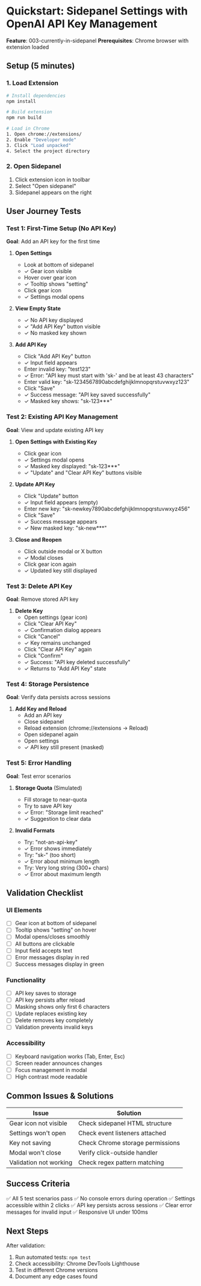 # Quickstart: Sidepanel Settings with OpenAI API Key Management

**Feature**: 003-currently-in-sidepanel
**Prerequisites**: Chrome browser with extension loaded

## Setup (5 minutes)

### 1. Load Extension
```bash
# Install dependencies
npm install

# Build extension
npm run build

# Load in Chrome
1. Open chrome://extensions/
2. Enable "Developer mode"
3. Click "Load unpacked"
4. Select the project directory
```

### 2. Open Sidepanel
1. Click extension icon in toolbar
2. Select "Open sidepanel"
3. Sidepanel appears on the right

## User Journey Tests

### Test 1: First-Time Setup (No API Key)
**Goal**: Add an API key for the first time

1. **Open Settings**
   - Look at bottom of sidepanel
   - ✓ Gear icon visible
   - Hover over gear icon
   - ✓ Tooltip shows "setting"
   - Click gear icon
   - ✓ Settings modal opens

2. **View Empty State**
   - ✓ No API key displayed
   - ✓ "Add API Key" button visible
   - ✓ No masked key shown

3. **Add API Key**
   - Click "Add API Key" button
   - ✓ Input field appears
   - Enter invalid key: "test123"
   - ✓ Error: "API key must start with 'sk-' and be at least 43 characters"
   - Enter valid key: "sk-1234567890abcdefghijklmnopqrstuvwxyz123"
   - Click "Save"
   - ✓ Success message: "API key saved successfully"
   - ✓ Masked key shows: "sk-123***"

### Test 2: Existing API Key Management
**Goal**: View and update existing API key

1. **Open Settings with Existing Key**
   - Click gear icon
   - ✓ Settings modal opens
   - ✓ Masked key displayed: "sk-123***"
   - ✓ "Update" and "Clear API Key" buttons visible

2. **Update API Key**
   - Click "Update" button
   - ✓ Input field appears (empty)
   - Enter new key: "sk-newkey7890abcdefghijklmnopqrstuvwxyz456"
   - Click "Save"
   - ✓ Success message appears
   - ✓ New masked key: "sk-new***"

3. **Close and Reopen**
   - Click outside modal or X button
   - ✓ Modal closes
   - Click gear icon again
   - ✓ Updated key still displayed

### Test 3: Delete API Key
**Goal**: Remove stored API key

1. **Delete Key**
   - Open settings (gear icon)
   - Click "Clear API Key"
   - ✓ Confirmation dialog appears
   - Click "Cancel"
   - ✓ Key remains unchanged
   - Click "Clear API Key" again
   - Click "Confirm"
   - ✓ Success: "API key deleted successfully"
   - ✓ Returns to "Add API Key" state

### Test 4: Storage Persistence
**Goal**: Verify data persists across sessions

1. **Add Key and Reload**
   - Add an API key
   - Close sidepanel
   - Reload extension (chrome://extensions → Reload)
   - Open sidepanel again
   - Open settings
   - ✓ API key still present (masked)

### Test 5: Error Handling
**Goal**: Test error scenarios

1. **Storage Quota** (Simulated)
   - Fill storage to near-quota
   - Try to save API key
   - ✓ Error: "Storage limit reached"
   - ✓ Suggestion to clear data

2. **Invalid Formats**
   - Try: "not-an-api-key"
   - ✓ Error shows immediately
   - Try: "sk-" (too short)
   - ✓ Error about minimum length
   - Try: Very long string (300+ chars)
   - ✓ Error about maximum length

## Validation Checklist

### UI Elements
- [ ] Gear icon at bottom of sidepanel
- [ ] Tooltip shows "setting" on hover
- [ ] Modal opens/closes smoothly
- [ ] All buttons are clickable
- [ ] Input field accepts text
- [ ] Error messages display in red
- [ ] Success messages display in green

### Functionality
- [ ] API key saves to storage
- [ ] API key persists after reload
- [ ] Masking shows only first 6 characters
- [ ] Update replaces existing key
- [ ] Delete removes key completely
- [ ] Validation prevents invalid keys

### Accessibility
- [ ] Keyboard navigation works (Tab, Enter, Esc)
- [ ] Screen reader announces changes
- [ ] Focus management in modal
- [ ] High contrast mode readable

## Common Issues & Solutions

| Issue | Solution |
|-------|----------|
| Gear icon not visible | Check sidepanel HTML structure |
| Settings won't open | Check event listeners attached |
| Key not saving | Check Chrome storage permissions |
| Modal won't close | Verify click-outside handler |
| Validation not working | Check regex pattern matching |

## Success Criteria

✅ All 5 test scenarios pass
✅ No console errors during operation
✅ Settings accessible within 2 clicks
✅ API key persists across sessions
✅ Clear error messages for invalid input
✅ Responsive UI under 100ms

## Next Steps

After validation:
1. Run automated tests: `npm test`
2. Check accessibility: Chrome DevTools Lighthouse
3. Test in different Chrome versions
4. Document any edge cases found